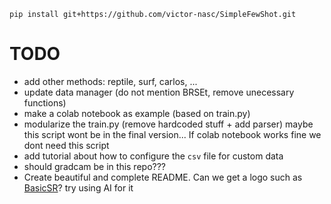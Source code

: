 ```
pip install git+https://github.com/victor-nasc/SimpleFewShot.git
```

# TODO
- add other methods: reptile, surf, carlos, ...
- update data manager (do not mention BRSEt, remove unecessary functions)
- make a colab notebook as example (based on train.py)
- modularize the train.py (remove hardcoded stuff + add parser) maybe this script wont be in the final version... If colab notebook works fine we dont need this script
- add tutorial about how to configure the `csv` file for custom data
- should gradcam be in this repo???
- Create beautiful and complete README. Can we get a logo such as [BasicSR](https://github.com/XPixelGroup/BasicSR/)? try using AI for it